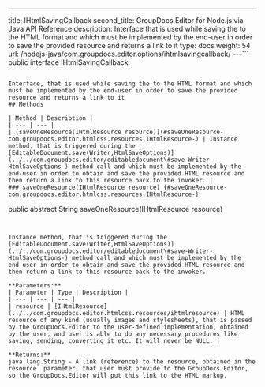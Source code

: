 ---
title: IHtmlSavingCallback
second_title: GroupDocs.Editor for Node.js via Java API Reference
description: Interface that is used while saving the  to the HTML format and which must be implemented by the end-user in order to save the provided resource and returns a link to it
type: docs
weight: 54
url: /nodejs-java/com.groupdocs.editor.options/ihtmlsavingcallback/
---```
public interface IHtmlSavingCallback
```

Interface, that is used while saving the to the HTML format and which must be implemented by the end-user in order to save the provided resource and returns a link to it
## Methods

| Method | Description |
| --- | --- |
| [saveOneResource(IHtmlResource resource)](#saveOneResource-com.groupdocs.editor.htmlcss.resources.IHtmlResource-) | Instance method, that is triggered during the [EditableDocument.save(Writer,HtmlSaveOptions)](../../com.groupdocs.editor/editabledocument\#save-Writer-HtmlSaveOptions-) method call and which must be implemented by the end-user in order to obtain and save the provided HTML resource and then return a link to this resource back to the invoker. |
### saveOneResource(IHtmlResource resource) {#saveOneResource-com.groupdocs.editor.htmlcss.resources.IHtmlResource-}
```
public abstract String saveOneResource(IHtmlResource resource)
```


Instance method, that is triggered during the [EditableDocument.save(Writer,HtmlSaveOptions)](../../com.groupdocs.editor/editabledocument\#save-Writer-HtmlSaveOptions-) method call and which must be implemented by the end-user in order to obtain and save the provided HTML resource and then return a link to this resource back to the invoker.

**Parameters:**
| Parameter | Type | Description |
| --- | --- | --- |
| resource | [IHtmlResource](../../com.groupdocs.editor.htmlcss.resources/ihtmlresource) | HTML resource of any kind (usually images and stylesheets), that is passed by the GroupDocs.Editor to the user-defined implementation, obtained by the user, and user is able to do any necessary procedures like saving, sending, converting it etc. It will never be NULL. |

**Returns:**
java.lang.String - A link (reference) to the resource, obtained in the  resource  parameter, that user must provide to the GroupDocs.Editor, so the GroupDocs.Editor will put this link to the HTML markup.
